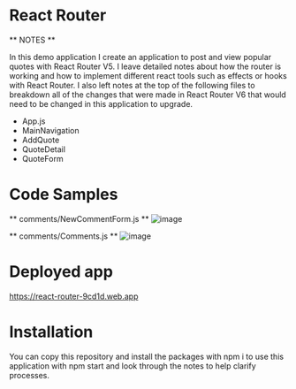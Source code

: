 # React Router
** NOTES **

In this demo application I create an application to post and view popular quotes with React Router V5. I leave detailed notes about how the router is working and how to implement different react tools such as effects or hooks with React Router.
I also left notes at the top of the following files to breakdown all of the changes that were made in React Router V6 that would need to be changed in this application to upgrade.

* App.js
* MainNavigation
* AddQuote
* QuoteDetail
* QuoteForm

# Code Samples
** comments/NewCommentForm.js **
![image](https://user-images.githubusercontent.com/87290877/179838049-65ae77b1-fca7-447b-828d-f14c934b3023.png)

** comments/Comments.js ** 
![image](https://user-images.githubusercontent.com/87290877/179838772-03476ac9-1880-48fa-845a-7642f21f4cab.png)

# Deployed app 
https://react-router-9cd1d.web.app

# Installation 
You can copy this repository and install the packages with npm i to use this application with npm start and look through the notes to help clarify processes.
